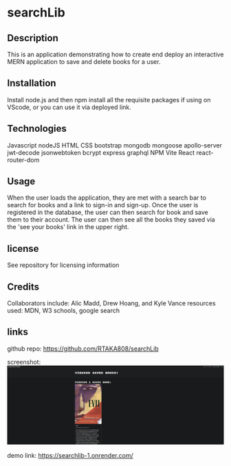# searchLib

## Description
This is an application demonstrating how to create end deploy an interactive MERN application to save and delete books for a user.

## Installation
Install node.js and then npm install all the requisite packages if using on VScode, or you can use it via deployed link.

## Technologies
Javascript
nodeJS
HTML
CSS
bootstrap
mongodb
mongoose
apollo-server
jwt-decode
jsonwebtoken
bcrypt
express
graphql
NPM
Vite
React
react-router-dom




## Usage
When the user loads the application,  they are met with a search bar to search for books and a link to sign-in and sign-up.  Once the user is registered in the database, the user can then search for book and save them to their account.  The user can then see all the books they saved via the 'see your books' link in the upper right.  

## license
See repository for licensing information 

## Credits
Collaborators include: Alic Madd, Drew Hoang, and Kyle Vance
resources used: MDN, W3 schools, google search


## links

github repo:
https://github.com/RTAKA808/searchLib

screenshot:
![alt text](client/src/assets/JWTSS.JPG)

demo link:
https://searchlib-1.onrender.com/